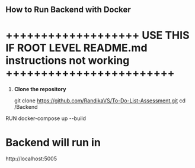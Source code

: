 ## How to Run Backend with Docker

#  +++++++++++++++++++ USE THIS IF ROOT LEVEL README.md instructions not working ++++++++++++++++++++++++

1. **Clone the repository**  

   git clone https://github.com/RandikaVS/To-Do-List-Assessment.git
   cd /Backend

RUN docker-compose up --build

# Backend will run in 
   http://localhost:5005

